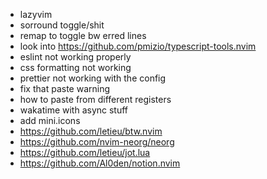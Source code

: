 - lazyvim
- sorround toggle/shit
- remap to toggle bw erred lines
- look into https://github.com/pmizio/typescript-tools.nvim
- eslint not working properly
- css formatting not working
- prettier not working with the config
- fix that paste warning
- how to paste from different registers
- wakatime with async stuff
- add mini.icons
- https://github.com/letieu/btw.nvim
- https://github.com/nvim-neorg/neorg
- https://github.com/letieu/jot.lua
- https://github.com/Al0den/notion.nvim
